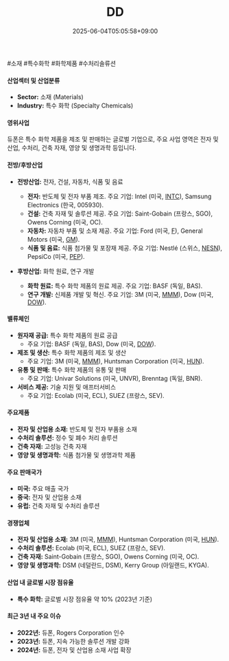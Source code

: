 ﻿---
title: "DD"
date: 2025-06-04T05:05:58+09:00
lastmod: 2025-06-04T05:05:58+09:00
type: docs
sidebar:
  open: true
weight: 263
---
<div style="display:none">
  <meta property="article:published_time" content="2025-06-03T20:05:58Z" />
  <meta property="article:modified_time" content="2025-06-03T20:05:58Z" />
</div>
#소재 #특수화학 #화학제품 #수처리솔류션 

#### 산업섹터 및 산업분류

- **Sector:** 소재 (Materials)
- **Industry:** 특수 화학 (Specialty Chemicals)

#### 영위사업

듀폰은 특수 화학 제품을 제조 및 판매하는 글로벌 기업으로, 주요 사업 영역은 전자 및 산업, 수처리, 건축 자재, 영양 및 생명과학 등입니다.

#### 전방/후방산업

- **전방산업:** 전자, 건설, 자동차, 식품 및 음료
    
    - **전자:** 반도체 및 전자 부품 제조. 주요 기업: Intel (미국, [INTC](/company-analysis/intc/)), Samsung Electronics (한국, 005930).
    - **건설:** 건축 자재 및 솔루션 제공. 주요 기업: Saint-Gobain (프랑스, SGO), Owens Corning (미국, OC).
    - **자동차:** 자동차 부품 및 소재 제공. 주요 기업: Ford (미국, [F](/company-analysis/f/)), General Motors (미국, [GM](/company-analysis/gm/)).
    - **식품 및 음료:** 식품 첨가물 및 포장재 제공. 주요 기업: Nestlé (스위스, [NESN](/company-analysis/nesn/)), PepsiCo (미국, [PEP](/company-analysis/pep/)).
- **후방산업:** 화학 원료, 연구 개발
    
    - **화학 원료:** 특수 화학 제품의 원료 제공. 주요 기업: BASF (독일, BAS).
    - **연구 개발:** 신제품 개발 및 혁신. 주요 기업: 3M (미국, [MMM](/company-analysis/mmm/)), Dow (미국, [DOW](/company-analysis/dow/)).

#### 밸류체인

- **원자재 공급:** 특수 화학 제품의 원료 공급
    - 주요 기업: BASF (독일, BAS), Dow (미국, [DOW](/company-analysis/dow/)).
- **제조 및 생산:** 특수 화학 제품의 제조 및 생산
    - 주요 기업: 3M (미국, [MMM](/company-analysis/mmm/)), Huntsman Corporation (미국, [HUN](/company-analysis/hun/)).
- **유통 및 판매:** 특수 화학 제품의 유통 및 판매
    - 주요 기업: Univar Solutions (미국, UNVR), Brenntag (독일, BNR).
- **서비스 제공:** 기술 지원 및 애프터서비스
    - 주요 기업: Ecolab (미국, ECL), SUEZ (프랑스, SEV).

#### 주요제품

- **전자 및 산업용 소재:** 반도체 및 전자 부품용 소재
- **수처리 솔루션:** 정수 및 폐수 처리 솔루션
- **건축 자재:** 고성능 건축 자재
- **영양 및 생명과학:** 식품 첨가물 및 생명과학 제품

#### 주요 판매국가

- **미국:** 주요 매출 국가
- **중국:** 전자 및 산업용 소재
- **유럽:** 건축 자재 및 수처리 솔루션

#### 경쟁업체

- **전자 및 산업용 소재:** 3M (미국, [MMM](/company-analysis/mmm/)), Huntsman Corporation (미국, [HUN](/company-analysis/hun/)).
- **수처리 솔루션:** Ecolab (미국, ECL), SUEZ (프랑스, SEV).
- **건축 자재:** Saint-Gobain (프랑스, SGO), Owens Corning (미국, OC).
- **영양 및 생명과학:** DSM (네덜란드, DSM), Kerry Group (아일랜드, KYGA).

#### 산업 내 글로벌 시장 점유율

- **특수 화학:** 글로벌 시장 점유율 약 10% (2023년 기준)

#### 최근 3년 내 주요 이슈

- **2022년:** 듀폰, Rogers Corporation 인수
- **2023년:** 듀폰, 지속 가능한 솔루션 개발 강화
- **2024년:** 듀폰, 전자 및 산업용 소재 사업 확장
